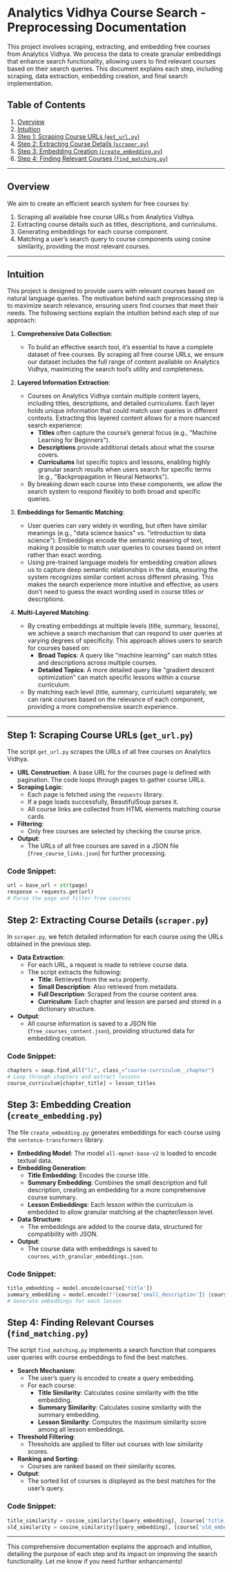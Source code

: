 
# Analytics Vidhya Course Search - Preprocessing Documentation

This project involves scraping, extracting, and embedding free courses from Analytics Vidhya. We process the data to create granular embeddings that enhance search functionality, allowing users to find relevant courses based on their search queries. This document explains each step, including scraping, data extraction, embedding creation, and final search implementation.

## Table of Contents
1. [Overview](#overview)
2. [Intuition](#intuition)
3. [Step 1: Scraping Course URLs (`get_url.py`)](#step-1-scraping-course-urls-get_urlpy)
4. [Step 2: Extracting Course Details (`scraper.py`)](#step-2-extracting-course-details-scraperpy)
5. [Step 3: Embedding Creation (`create_embedding.py`)](#step-3-embedding-creation-create_embeddingpy)
6. [Step 4: Finding Relevant Courses (`find_matching.py`)](#step-4-finding-relevant-courses-find_matchingpy)

---

## Overview

We aim to create an efficient search system for free courses by:
1. Scraping all available free course URLs from Analytics Vidhya.
2. Extracting course details such as titles, descriptions, and curriculums.
3. Generating embeddings for each course component.
4. Matching a user’s search query to course components using cosine similarity, providing the most relevant courses.

---

## Intuition

This project is designed to provide users with relevant courses based on natural language queries. The motivation behind each preprocessing step is to maximize search relevance, ensuring users find courses that meet their needs. The following sections explain the intuition behind each step of our approach:

1. **Comprehensive Data Collection**:
   - To build an effective search tool, it’s essential to have a complete dataset of free courses. By scraping all free course URLs, we ensure our dataset includes the full range of content available on Analytics Vidhya, maximizing the search tool’s utility and completeness.
   
2. **Layered Information Extraction**:
   - Courses on Analytics Vidhya contain multiple content layers, including titles, descriptions, and detailed curriculums. Each layer holds unique information that could match user queries in different contexts. Extracting this layered content allows for a more nuanced search experience:
     - **Titles** often capture the course’s general focus (e.g., "Machine Learning for Beginners").
     - **Descriptions** provide additional details about what the course covers.
     - **Curriculums** list specific topics and lessons, enabling highly granular search results when users search for specific terms (e.g., "Backpropagation in Neural Networks").
   - By breaking down each course into these components, we allow the search system to respond flexibly to both broad and specific queries.

3. **Embeddings for Semantic Matching**:
   - User queries can vary widely in wording, but often have similar meanings (e.g., "data science basics" vs. "introduction to data science"). Embeddings encode the semantic meaning of text, making it possible to match user queries to courses based on intent rather than exact wording.
   - Using pre-trained language models for embedding creation allows us to capture deep semantic relationships in the data, ensuring the system recognizes similar content across different phrasing. This makes the search experience more intuitive and effective, as users don’t need to guess the exact wording used in course titles or descriptions.

4. **Multi-Layered Matching**:
   - By creating embeddings at multiple levels (title, summary, lessons), we achieve a search mechanism that can respond to user queries at varying degrees of specificity. This approach allows users to search for courses based on:
     - **Broad Topics**: A query like "machine learning" can match titles and descriptions across multiple courses.
     - **Detailed Topics**: A more detailed query like "gradient descent optimization" can match specific lessons within a course curriculum.
   - By matching each level (title, summary, curriculum) separately, we can rank courses based on the relevance of each component, providing a more comprehensive search experience.

---

## Step 1: Scraping Course URLs (`get_url.py`)

The script `get_url.py` scrapes the URLs of all free courses on Analytics Vidhya.

- **URL Construction**: A base URL for the courses page is defined with pagination. The code loops through pages to gather course URLs.
- **Scraping Logic**:
  - Each page is fetched using the `requests` library.
  - If a page loads successfully, BeautifulSoup parses it.
  - All course links are collected from HTML elements matching course cards.
- **Filtering**:
  - Only free courses are selected by checking the course price.
- **Output**:
  - The URLs of all free courses are saved in a JSON file (`free_course_links.json`) for further processing.

### Code Snippet:
```python
url = base_url + str(page)
response = requests.get(url)
# Parse the page and filter free courses
```

## Step 2: Extracting Course Details (`scraper.py`)

In `scraper.py`, we fetch detailed information for each course using the URLs obtained in the previous step.

- **Data Extraction**:
  - For each URL, a request is made to retrieve course data.
  - The script extracts the following:
    - **Title**: Retrieved from the `meta` property.
    - **Small Description**: Also retrieved from metadata.
    - **Full Description**: Scraped from the course content area.
    - **Curriculum**: Each chapter and lesson are parsed and stored in a dictionary structure.
- **Output**:
  - All course information is saved to a JSON file (`free_courses_content.json`), providing structured data for embedding creation.

### Code Snippet:
```python
chapters = soup.find_all("li", class_="course-curriculum__chapter")
# Loop through chapters and extract lessons
course_curriculum[chapter_title] = lesson_titles
```

## Step 3: Embedding Creation (`create_embedding.py`)

The file `create_embedding.py` generates embeddings for each course using the `sentence-transformers` library.

- **Embedding Model**: The model `all-mpnet-base-v2` is loaded to encode textual data.
- **Embedding Generation**:
  - **Title Embedding**: Encodes the course title.
  - **Summary Embedding**: Combines the small description and full description, creating an embedding for a more comprehensive course summary.
  - **Lesson Embeddings**: Each lesson within the curriculum is embedded to allow granular matching at the chapter/lesson level.
- **Data Structure**:
  - The embeddings are added to the course data, structured for compatibility with JSON.
- **Output**:
  - The course data with embeddings is saved to `courses_with_granular_embeddings.json`.

### Code Snippet:
```python
title_embedding = model.encode(course['title'])
summary_embedding = model.encode(f"{course['small_description']} {course['description']}")
# Generate embeddings for each lesson
```

## Step 4: Finding Relevant Courses (`find_matching.py`)

The script `find_matching.py` implements a search function that compares user queries with course embeddings to find the best matches.

- **Search Mechanism**:
  - The user’s query is encoded to create a query embedding.
  - For each course:
    - **Title Similarity**: Calculates cosine similarity with the title embedding.
    - **Summary Similarity**: Calculates cosine similarity with the summary embedding.
    - **Lesson Similarity**: Computes the maximum similarity score among all lesson embeddings.
- **Threshold Filtering**:
  - Thresholds are applied to filter out courses with low similarity scores.
- **Ranking and Sorting**:
  - Courses are ranked based on their similarity scores.
- **Output**:
  - The sorted list of courses is displayed as the best matches for the user’s query.

### Code Snippet:
```python
title_similarity = cosine_similarity([query_embedding], [course['title_embedding']])[0][0]
sld_similarity = cosine_similarity([query_embedding], [course['sld_embedding']])[0][0]
```

---

This comprehensive documentation explains the approach and intuition, detailing the purpose of each step and its impact on improving the search functionality. Let me know if you need further enhancements!
